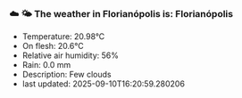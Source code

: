 ### ☁️ 🌤️  The weather in Florianópolis is: Florianópolis

- Temperature: 20.98°C
- On flesh: 20.6°C
- Relative air humidity: 56%
- Rain: 0.0 mm
- Description: Few clouds
- last updated: 2025-09-10T16:20:59.280206
